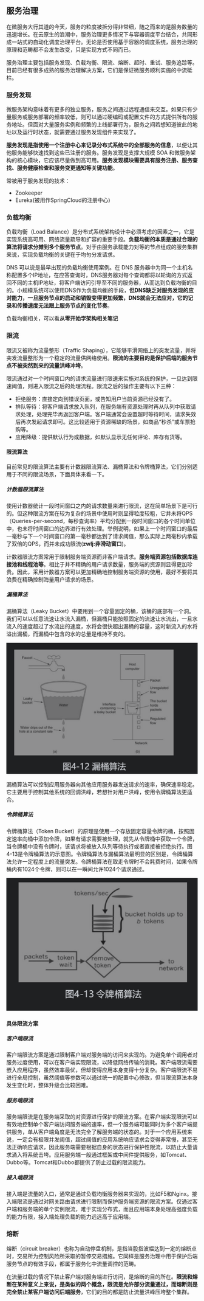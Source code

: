 ## 服务治理

在微服务大行其道的今天，服务的粒度被拆分得非常细，随之而来的是服务数量的迅速增长。在云原生的浪潮中，服务治理更多情况下与容器调度平台结合，共同形成一站式的自动化调度治理平台。无论是否使用基于容器的调度系统，服务治理的原理和范畴都不会发生改变，只是实现方式不同而已。

服务治理主要包括服务发现、负载均衡、限流、熔断、超时、重试、服务追踪等。目前已经有很多成熟的服务治理解决方案，它们是保证微服务顺利实施的中流砥柱。

### 服务发现

微服务架构意味着有更多的独立服务，服务之间通过远程通信来交互。如果只有少量服务或服务部署的频率较低，则可以通过硬编码或配置文件的方式提供所有的服务地址。但面对大量服务实例和频繁的上线部署行为，服务之间若想知道彼此的地址以及运行时状态，就需要通过服务发现组件来实现了。

**服务发现是指使用一个注册中心来记录分布式系统中的全部服务的信息**，以便让其他服务能够快速找到这些已注册的服务。服务发现是支撑大规模 SOA 和微服务架构的核心模块，它应该尽量做到高可用。**服务发现模块需要具有服务注册、服务查找、服务健康检查和服务变更通知等关键功能**。

常被用于服务发现的技术：

- Zookeeper
- Eureka(被用作SpringCloud的注册中心)



### 负载均衡

负载均衡（Load Balance）是分布式系统架构设计中必须考虑的因素之一，它是实现系统高可用、网络流量疏导和扩容的重要手段。**负载均衡的本质是通过合理的算法将请求分摊到多个服务节点**。对于由服务承载能力对等的节点组成的服务集群来说，实现负载均衡的关键在于均匀分发请求。

DNS 可以说是最早出现的负载均衡使用案例。在 DNS 服务器中为同一个主机名称配置多个IP地址，在应答查询时，DNS服务器对每个查询都将以轮询的方式返回不同的主机IP地址，将客户端访问引导至不同的服务器，从而达到负载均衡的目的。小规模系统可以使用DNS作为负载均衡的手段，**但DNS缺乏对服务发现的应对能力，一旦服务节点的启动和销毁变得更加频繁，DNS就会无法应对，它的记录和传播速度无法跟上服务节点的变化节奏**。

负载均衡相关，可以看**从零开始学架构相关笔记**



### 限流

限流又被称为流量整形（Traffic Shaping），它能够平滑网络上的突发流量，并将突发流量整形为一个稳定的流量供网络使用。**限流的主要目的是保护后端的服务节点不被突然到来的流量洪峰冲垮**。

限流通过对一个时间窗口内的请求流量进行限速来实施对系统的保护，一旦达到限速阈值，则进入限流之后的处理流程。限流之后的操作主要有以下三种：

- 拒绝服务：直接定向到错误页面，或告知用户当前资源已经没有了。
- 排队等待：将客户端请求放入队列，在服务端有资源处理时再从队列中获取请求处理，处理完毕再返回客户端。客户端通常会设置超时等待时间，请求失效后再次发起请求即可。这比较适用于资源稀缺的场景，如商品“秒杀”或车票抢购等。
- 应用降级：提供默认行为或数据，如默认显示无任何评论、库存有货等。



#### 限流算法

目前常见的限流算法主要有计数器限流算法、漏桶算法和令牌桶算法，它们分别适用于不同的限流场景，下面具体来看一下。



##### 计数器限流算法

使用计数器统计一段时间窗口之内的请求数量来进行限流，这在简单场景下是可行的。但这种限流方案在较为复杂的场景中使用时则显得粒度较粗，它并未将QPS（Queries-per-second，每秒查询率）平均分配到一段时间窗口的各个时间单位中，也未将时间窗口的边界进行有效处理。举例说明，如果上一个时间窗口的最后一毫秒与下一个时间窗口的第一毫秒都达到了请求阈值，那么实际上两毫秒内承载了双倍的QPS，而并未成功限流(**zwlj:非滑动窗口**)。



计数器限流方案常用于限制服务端资源而非客户端请求。**服务端资源包括数据库连接池和线程池等**。相比于并不精确的用户请求数量，服务端的资源则显得更加珍贵。因此，采用计数器方案可以更加精确地控制服务端资源的使用，最好不要将其浪费在精确控制海量用户请求的场景。



##### 漏桶算法

漏桶算法（Leaky Bucket）中要用到一个容量固定的桶，该桶的底部有一个洞。我们可以以任意流速让水流入漏桶，但漏桶只能按照固定的流速让水流出，一旦水流入的速度超过了水流出的速度，水将会很快超出漏桶的容量，这时新流入的水将溢出漏桶，而漏桶中包含的水的总量是维持不变的。

![image-20200209113642793](image/image-20200209113642793.png)

漏桶算法可以控制应用服务器向其他应用服务器发送请求的速率，确保速率稳定。它主要用于控制其他系统的回调洪峰，若想针对用户洪峰，使用令牌桶算法更适合。

##### 令牌桶算法

令牌桶算法（Token Bucket）的原理是使用一个存放固定容量令牌的桶，按照固定速率向桶中添加令牌，如果有请求需要被处理，就先从令牌桶中获取一个令牌，当令牌桶中没有令牌时，该请求将被放入队列等待执行或者直接被拒绝执行。图4-13是令牌桶算法的示意图。令牌桶算法与漏桶算法最明显的区别是，令牌桶算法允许一定程度上的流量突发。令牌桶算法在取走令牌时不会耗费时间，如果令牌桶内有1024个令牌，则可以在一瞬间允许1024个请求通过。

![image-20200209113839400](image/image-20200209113839400.png)

#### 具体限流方案

##### 客户端限流

客户端限流方案是通过限制客户端对服务端的访问来实现的。为避免单个调用者对服务过度使用，可以在客户端实现限流，以降低网络传输的消耗。客户端限流需要嵌入应用程序，虽然效率最优，但却使得应用本身变得十分复杂。客户端限流不易进行全局控制，虽然阈值等参数可以通过统一的配置中心修改，但当限流算法本身发生变化时，整体升级会比较困难。

##### 服务端限流

服务端限流是在服务端采取的对资源进行保护的限流方案。在客户端实现限流可以有效地控制单个客户端访问服务端的速率，但一个服务端可能同时为多个客户端提供服务，单从客户端角度是无法完全了解服务端的状态的。对于一个应用系统来说，一定会有极限并发阈值，超过阈值的应用系统响应请求会变得非常慢，甚至无法正确响应请求，因此服务端需要根据自身的状态进行保护性限流，以防止大量请求涌入将系统击垮。应用服务端一般通过框架或中间件提供服务，如Tomcat、Dubbo等。Tomcat和Dubbo都提供了防止过载的限流能力。

##### 接入端限流

接入端是流量的入口，通常是通过负载均衡服务器来实现的，比如F5和Nginx。接入端限流是通过对网关路由请求进行限制而保护服务端资源的限流方案。仅通过客户端和服务端的单个实例限流，难于实现分布式，而且应用端本身处理高强度负载的能力有限，接入端处理负载的能力远远高于应用端。



### 熔断

熔断（circuit breaker）也称为自动停盘机制，是指当股指波幅达到一定的熔断点时，交易所为控制风险所采取的暂停交易措施。它同样是服务治理中用于保护后端服务节点的有效手段，都属于服务化中流量调控的范畴。

在流量过载的情况下禁止客户端对服务端进行访问，是熔断的目的所在。**限流和熔断在某种意义上来说，是类似的两个概念，限流是允许部分流量通过，而熔断则是完全禁止某客户端访问后端服务**，它们的目的都是防止流量洪峰压垮整个集群。

